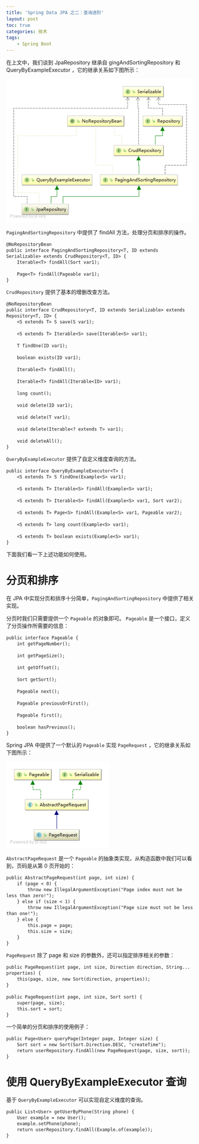 ```yaml
---
title: 'Spring Data JPA 之二：查询进阶'
layout: post
toc: true
categories: 技术
tags:
    - Spring Boot
---
```


在上文中，我们谈到 JpaRepository 继承自 gingAndSortingRepository 和 QueryByExampleExecutor ，它的继承关系如下图所示：

![](../img/2018-02-13/JpaRepositry.png)

`PagingAndSortingRepository` 中提供了 findAll 方法，处理分页和排序的操作。

```
@NoRepositoryBean
public interface PagingAndSortingRepository<T, ID extends Serializable> extends CrudRepository<T, ID> {
    Iterable<T> findAll(Sort var1);

    Page<T> findAll(Pageable var1);
}
```

`CrudRepository` 提供了基本的增删改查方法。

```
@NoRepositoryBean
public interface CrudRepository<T, ID extends Serializable> extends Repository<T, ID> {
    <S extends T> S save(S var1);

    <S extends T> Iterable<S> save(Iterable<S> var1);

    T findOne(ID var1);

    boolean exists(ID var1);

    Iterable<T> findAll();

    Iterable<T> findAll(Iterable<ID> var1);

    long count();

    void delete(ID var1);

    void delete(T var1);

    void delete(Iterable<? extends T> var1);

    void deleteAll();
}
```

`QueryByExampleExecutor` 提供了自定义维度查询的方法。

```
public interface QueryByExampleExecutor<T> {
    <S extends T> S findOne(Example<S> var1);

    <S extends T> Iterable<S> findAll(Example<S> var1);

    <S extends T> Iterable<S> findAll(Example<S> var1, Sort var2);

    <S extends T> Page<S> findAll(Example<S> var1, Pageable var2);

    <S extends T> long count(Example<S> var1);

    <S extends T> boolean exists(Example<S> var1);
}
```

下面我们看一下上述功能如何使用。

# 分页和排序

在 JPA 中实现分页和排序十分简单，`PagingAndSortingRepository` 中提供了相关实现。

分页时我们只需要提供一个 `Pageable` 的对象即可。 `Pageable` 是一个接口，定义了分页操作所需要的信息：

```
public interface Pageable {
    int getPageNumber();

    int getPageSize();

    int getOffset();

    Sort getSort();

    Pageable next();

    Pageable previousOrFirst();

    Pageable first();

    boolean hasPrevious();
}
```

Spring JPA 中提供了一个默认的 `Pageable` 实现 `PageRequest` ，它的继承关系如下图所示：

![](../img/2018-02-13/PageRequest.png)

`AbstractPageRequest` 是一个 `Pageable` 的抽象类实现，从构造函数中我们可以看到，页码是从第 0 页开始的：

```
public AbstractPageRequest(int page, int size) {
    if (page < 0) {
        throw new IllegalArgumentException("Page index must not be less than zero!");
    } else if (size < 1) {
        throw new IllegalArgumentException("Page size must not be less than one!");
    } else {
        this.page = page;
        this.size = size;
    }
}
```

`PageRequest` 除了 page 和 size 的参数外，还可以指定排序相关的参数：

```
public PageRequest(int page, int size, Direction direction, String... properties) {
    this(page, size, new Sort(direction, properties));
}

public PageRequest(int page, int size, Sort sort) {
    super(page, size);
    this.sort = sort;
}
```

一个简单的分页和排序的使用例子：

```
public Page<User> queryPage(Integer page, Integer size) {
    Sort sort = new Sort(Sort.Direction.DESC, "createTime");
    return userRepository.findAll(new PageRequest(page, size, sort));
}
```

# 使用 QueryByExampleExecutor 查询

基于 `QueryByExampleExecutor` 可以实现自定义维度的查询。

```
public List<User> getUserByPhone(String phone) {
    User example = new User();
    example.setPhone(phone);
    return userRepository.findAll(Example.of(example));
}
```
